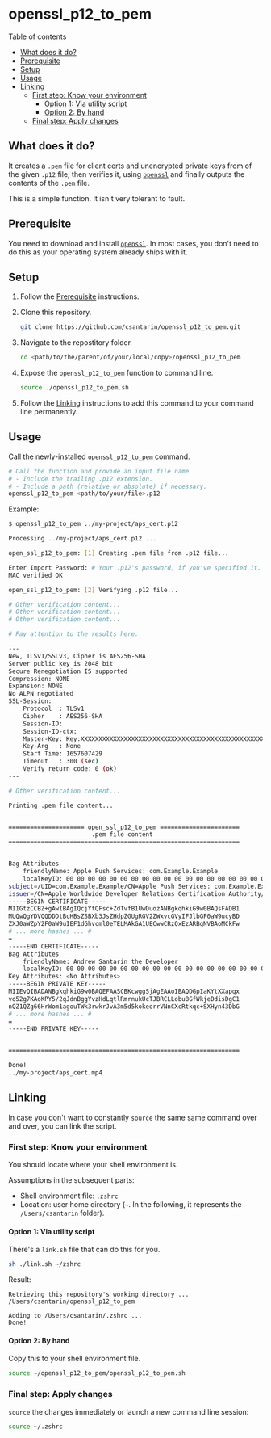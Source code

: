 # openssl_p12_to_pem

Table of contents
- [What does it do?](#what-does-it-do)
- [Prerequisite](#prerequisite)
- [Setup](#setup)
- [Usage](#usage)
- [Linking](#linking)
	- [First step: Know your environment](#first-step-know-your-environment)
		- [Option 1: Via utility script](#option-1-via-utility-script)
		- [Option 2: By hand](#option-2-by-hand)
	- [Final step: Apply changes](#final-step-apply-changes)

## What does it do?

It creates a `.pem` file for client certs and unencrypted private keys from of the given `.p12` file, then verifies it, using [`openssl`](https://www.openssl.org/docs/man1.1.1/man1/openssl-pkcs12.html) and finally outputs the contents of the `.pem` file.

This is a simple function. It isn't very tolerant to fault.


## Prerequisite

You need to download and install [`openssl`](https://www.openssl.org). In most cases, you don't need to do this as your operating system already ships with it.

## Setup

1. Follow the [Prerequisite](#prerequisite) instructions.

2. Clone this repository.
    ```sh
	git clone https://github.com/csantarin/openssl_p12_to_pem.git
    ```

3. Navigate to the repostitory folder.
	```sh
	cd <path/to/the/parent/of/your/local/copy>/openssl_p12_to_pem
	```

4. Expose the `openssl_p12_to_pem` function to command line.

	```sh
	source ./openssl_p12_to_pem.sh 
	```

5. Follow the [Linking](#linking) instructions to add this command to your command line permanently.

## Usage

Call the newly-installed `openssl_p12_to_pem` command.

```sh
# Call the function and provide an input file name
# - Include the trailing .p12 extension.
# - Include a path (relative or absolute) if necessary.
openssl_p12_to_pem <path/to/your/file>.p12
```

Example:

```sh
$ openssl_p12_to_pem ../my-project/aps_cert.p12

Processing ../my-project/aps_cert.p12 ...

open_ssl_p12_to_pem: [1] Creating .pem file from .p12 file...

Enter Import Password: # Your .p12's password, if you've specified it.
MAC verified OK

open_ssl_p12_to_pem: [2] Verifying .p12 file...

# Other verification content...
# Other verification content...
# Other verification content...

# Pay attention to the results here.

---
New, TLSv1/SSLv3, Cipher is AES256-SHA
Server public key is 2048 bit
Secure Renegotiation IS supported
Compression: NONE
Expansion: NONE
No ALPN negotiated
SSL-Session:
    Protocol  : TLSv1
    Cipher    : AES256-SHA
    Session-ID: 
    Session-ID-ctx: 
    Master-Key: Key:XXXXXXXXXXXXXXXXXXXXXXXXXXXXXXXXXXXXXXXXXXXXXXXXXXXXXXXXXXXXXXXXXXXXXXXXXXXXXXXXXXXXXXXXXXXX
    Key-Arg   : None
	Start Time: 1657607429
    Timeout   : 300 (sec)
    Verify return code: 0 (ok)
---

# Other verification content...

Printing .pem file content...


===================== open_ssl_p12_to_pem ======================
                       .pem file content                        
================================================================


Bag Attributes
    friendlyName: Apple Push Services: com.Example.Example 
    localKeyID: 00 00 00 00 00 00 00 00 00 00 00 00 00 00 00 00 00 00 00 00 # A real localKeyID wouldn't be all 0s.
subject=/UID=com.Example.Example/CN=Apple Push Services: com.Example.Example/OU=4CWUR7L6M7/C=US
issuer=/CN=Apple Worldwide Developer Relations Certification Authority/OU=G4/O=Apple Inc./C=US
-----BEGIN CERTIFICATE-----
MIIGtzCCBZ+gAwIBAgIQcjYtQFsc+ZdTvfB1UwDuozANBgkqhkiG9w0BAQsFADB1
MUQwQgYDVQQDDDtBcHBsZSBXb3JsZHdpZGUgRGV2ZWxvcGVyIFJlbGF0aW9ucyBD
ZXJ0aWZpY2F0aW9uIEF1dGhvcml0eTELMAkGA1UECwwCRzQxEzARBgNVBAoMCkFw
# ... more hashes ... #
=
-----END CERTIFICATE-----
Bag Attributes
    friendlyName: Andrew Santarin the Developer
    localKeyID: 00 00 00 00 00 00 00 00 00 00 00 00 00 00 00 00 00 00 00 00 # A real localKeyID wouldn't be all 0s.
Key Attributes: <No Attributes>
-----BEGIN PRIVATE KEY-----
MIIEvQIBADANBgkqhkiG9w0BAQEFAASCBKcwggSjAgEAAoIBAQDGpIaKYtXXapqx
vo52g7KAoKPY5/2qJdnBggYvzHdLqtlRmrnukUcTJBRCLLobu8GfWkjeDdisDgC1
nQZ1QZg66HrWom1agouTWk3rwkrJvA3m5d5kokeorrVNnCXcRtkqc+SXHyn43DbG
# ... more hashes ... #
=
-----END PRIVATE KEY-----


================================================================

Done!
../my-project/aps_cert.mp4
```

## Linking

In case you don't want to constantly `source` the same same command over and over, you can link the script.

### First step: Know your environment

You should locate where your shell environment is.

Assumptions in the subsequent parts:
- Shell environment file: `.zshrc`
- Location: user home directory (`~`. In the following, it represents the `/Users/csantarin` folder).

#### Option 1: Via utility script

There's a `link.sh` file that can do this for you.

```sh
sh ./link.sh ~/zshrc
```

Result:

```
Retrieving this repository's working directory ...
/Users/csantarin/openssl_p12_to_pem

Adding to /Users/csantarin/.zshrc ...
Done!
```

#### Option 2: By hand

Copy this to your shell environment file.

```sh
source ~/openssl_p12_to_pem/openssl_p12_to_pem.sh
```

### Final step: Apply changes

`source` the changes immediately or launch a new command line session:

```sh
source ~/.zshrc
```
